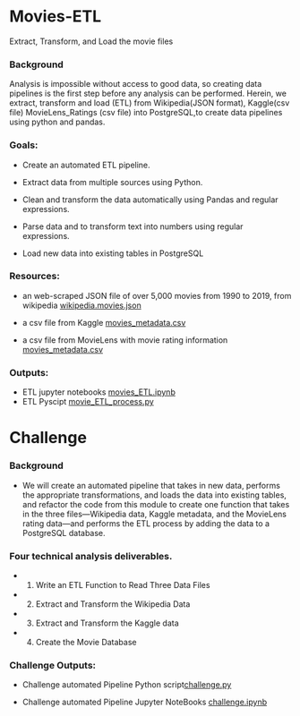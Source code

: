 # Movies-ETL
Extract, Transform, and Load the movie files

### Background
Analysis is impossible without access to good data, so creating data pipelines is the first step before any analysis can be performed. Herein, we extract, transform and load (ETL) from Wikipedia(JSON format), Kaggle(csv file) MovieLens_Ratings (csv file) into PostgreSQL,to create data pipelines using python and pandas.

### Goals:

- Create an automated ETL pipeline.
 
- Extract data from multiple sources using Python.

- Clean and transform the data automatically using Pandas and regular expressions.

- Parse data and to transform text into numbers using regular expressions.

- Load new data into existing tables in PostgreSQL

### Resources:

- an web-scraped JSON file of over 5,000 movies from 1990 to 2019, from wikipedia [wikipedia.movies.json](Resources/wikipedia_movies.json)

- a csv file from Kaggle [movies_metadata.csv](Resources/movies_metadata_small.csv)

- a csv file from MovieLens with movie rating information [movies_metadata.csv](Resources/ratings_small.csv)



### Outputs:

- ETL jupyter notebooks [movies_ETL.ipynb](movie_ETL_process.ipynb)
- ETL Pyscipt [movie_ETL_process.py](Pyscirpt/movie_ETL_process.py)

# Challenge

### Background

 - We will create an automated pipeline that takes in new data, performs the appropriate transformations, and loads the data into existing tables, and refactor the code from this module to create one function that takes in the three files—Wikipedia data, Kaggle metadata, and the MovieLens rating data—and performs the ETL process by adding the data to a PostgreSQL database.


### Four technical analysis deliverables. 

- 1. Write an ETL Function to Read Three Data Files
- 2. Extract and Transform the Wikipedia Data
- 3. Extract and Transform the Kaggle data
- 4. Create the Movie Database


### Challenge Outputs:

- Challenge automated Pipeline Python script[challenge.py](/challenge.py)

- Challenge automated Pipeline Jupyter NoteBooks [challenge.ipynb](/challenge.ipynb)
